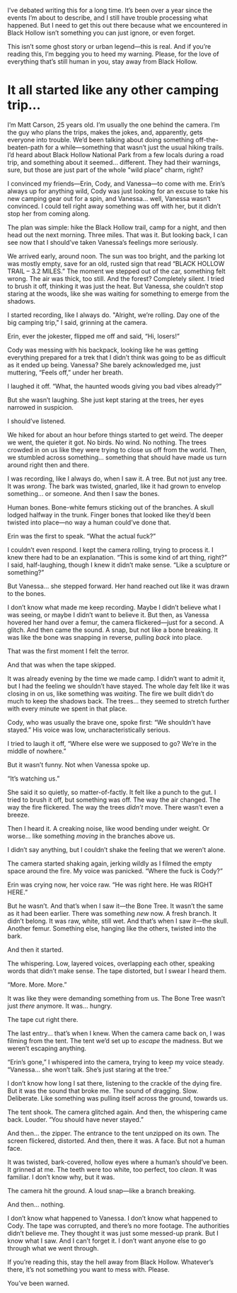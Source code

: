 I’ve debated writing this for a long time. It’s been over a year since the events I’m about to describe, and I still have trouble processing what happened. But I need to get this out there because what we encountered in Black Hollow isn’t something you can just ignore, or even forget.

This isn’t some ghost story or urban legend—this is real. And if you’re reading this, I’m begging you to heed my warning. Please, for the love of everything that’s still human in you, stay away from Black Hollow.



# It all started like any other camping trip...

I’m Matt Carson, 25 years old. I’m usually the one behind the camera. I’m the guy who plans the trips, makes the jokes, and, apparently, gets everyone into trouble. We’d been talking about doing something off-the-beaten-path for a while—something that wasn’t just the usual hiking trails. I’d heard about Black Hollow National Park from a few locals during a road trip, and something about it seemed... different. They had their warnings, sure, but those are just part of the whole "wild place" charm, right?

I convinced my friends—Erin, Cody, and Vanessa—to come with me. Erin’s always up for anything wild, Cody was just looking for an excuse to take his new camping gear out for a spin, and Vanessa... well, Vanessa wasn’t convinced. I could tell right away something was off with her, but it didn’t stop her from coming along.

The plan was simple: hike the Black Hollow trail, camp for a night, and then head out the next morning. Three miles. That was it. But looking back, I can see now that I should’ve taken Vanessa’s feelings more seriously.

We arrived early, around noon. The sun was too bright, and the parking lot was mostly empty, save for an old, rusted sign that read “BLACK HOLLOW TRAIL – 3.2 MILES.” The moment we stepped out of the car, something felt wrong. The air was thick, too still. And the forest? Completely silent. I tried to brush it off, thinking it was just the heat. But Vanessa, she couldn’t stop staring at the woods, like she was waiting for something to emerge from the shadows.

I started recording, like I always do. "Alright, we’re rolling. Day one of the big camping trip," I said, grinning at the camera.

Erin, ever the jokester, flipped me off and said, “Hi, losers!”

Cody was messing with his backpack, looking like he was getting everything prepared for a trek that I didn’t think was going to be as difficult as it ended up being. Vanessa? She barely acknowledged me, just muttering, “Feels off,” under her breath.

I laughed it off. “What, the haunted woods giving you bad vibes already?”

But she wasn’t laughing. She just kept staring at the trees, her eyes narrowed in suspicion.

I should’ve listened.



We hiked for about an hour before things started to get weird. The deeper we went, the quieter it got. No birds. No wind. No nothing. The trees crowded in on us like they were trying to close us off from the world. Then, we stumbled across something... something that should have made us turn around right then and there.

I was recording, like I always do, when I saw it. A tree. But not just any tree. It was *wrong*. The bark was twisted, gnarled, like it had grown to envelop something... or someone. And then I saw the bones.

Human bones. Bone-white femurs sticking out of the branches. A skull lodged halfway in the trunk. Finger bones that looked like they’d been twisted into place—no way a human could’ve done that.

Erin was the first to speak. “What the actual fuck?”

I couldn’t even respond. I kept the camera rolling, trying to process it. I knew there had to be an explanation. “This is some kind of art thing, right?” I said, half-laughing, though I knew it didn’t make sense. “Like a sculpture or something?”

But Vanessa... she stepped forward. Her hand reached out like it was drawn to the bones.

I don’t know what made me keep recording. Maybe I didn’t believe what I was seeing, or maybe I didn’t want to believe it. But then, as Vanessa hovered her hand over a femur, the camera flickered—just for a second. A glitch. And then came the sound. A snap, but not like a bone breaking. It was like the bone was snapping in reverse, pulling *back* into place.

That was the first moment I felt the terror.

And that was when the tape skipped.



It was already evening by the time we made camp. I didn’t want to admit it, but I had the feeling we shouldn’t have stayed. The whole day felt like it was closing in on us, like something was *waiting*. The fire we built didn’t do much to keep the shadows back. The trees... they seemed to stretch further with every minute we spent in that place.

Cody, who was usually the brave one, spoke first: “We shouldn’t have stayed.” His voice was low, uncharacteristically serious.

I tried to laugh it off, “Where else were we supposed to go? We’re in the middle of nowhere.”

But it wasn’t funny. Not when Vanessa spoke up.

“It’s watching us.”

She said it so quietly, so matter-of-factly. It felt like a punch to the gut. I tried to brush it off, but something was off. The way the air changed. The way the fire flickered. The way the trees *didn’t* move. There wasn’t even a breeze.

Then I heard it. A creaking noise, like wood bending under weight. Or worse... like something *moving* in the branches above us.

I didn’t say anything, but I couldn’t shake the feeling that we weren’t alone.



The camera started shaking again, jerking wildly as I filmed the empty space around the fire. My voice was panicked. “Where the fuck is Cody?”

Erin was crying now, her voice raw. “He was right here. He was RIGHT HERE.”

But he wasn’t. And that’s when I saw it—the Bone Tree. It wasn’t the same as it had been earlier. There was something *new* now. A fresh branch. It didn’t belong. It was raw, white, still wet. And that’s when I saw it—the skull. Another femur. Something else, hanging like the others, twisted into the bark.

And then it started.

The whispering. Low, layered voices, overlapping each other, speaking words that didn’t make sense. The tape distorted, but I swear I heard them.

“More. More. More.”

It was like they were demanding something from us. The Bone Tree wasn’t just *there* anymore. It was... hungry.

The tape cut right there.



The last entry... that’s when I knew. When the camera came back on, I was filming from the tent. The tent we’d set up to *escape* the madness. But we weren’t escaping anything.

“Erin’s gone,” I whispered into the camera, trying to keep my voice steady. “Vanessa... she won’t talk. She’s just staring at the tree.”

I don’t know how long I sat there, listening to the crackle of the dying fire. But it was the sound that broke me. The sound of dragging. Slow. Deliberate. Like something was pulling itself across the ground, towards us.

The tent shook. The camera glitched again. And then, the whispering came back. Louder. “You should have never stayed.”

And then... the zipper. The entrance to the tent unzipped on its own. The screen flickered, distorted. And then, there it was. A face. But not a human face.

It was twisted, bark-covered, hollow eyes where a human’s should’ve been. It grinned at me. The teeth were too white, too perfect, too *clean*. It was familiar. I don’t know why, but it was.

The camera hit the ground. A loud snap—like a branch breaking.

And then... nothing.



I don’t know what happened to Vanessa. I don’t know what happened to Cody. The tape was corrupted, and there’s no more footage. The authorities didn’t believe me. They thought it was just some messed-up prank. But I know what I saw. And I can’t forget it. I don’t want anyone else to go through what we went through.

If you’re reading this, stay the hell away from Black Hollow. Whatever’s there, it’s not something you want to mess with. Please.

You’ve been warned.

